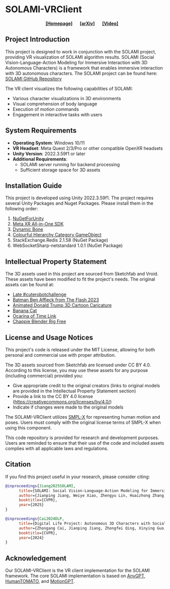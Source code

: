# SOLAMI-VRClient

<div align="center">
    <a href="https://solami-ai.github.io/" class="button"><b>[Homepage]</b></a> &nbsp;&nbsp;&nbsp;&nbsp;
    <a href="https://arxiv.org/abs/2412.00174" class="button"><b>[arXiv]</b></a> &nbsp;&nbsp;&nbsp;&nbsp;
    <a href="https://www.youtube.com/watch?v=P0juJl2Y4So" class="button"><b>[Video]</b></a>
&nbsp;&nbsp;&nbsp;&nbsp;
</div>

## Project Introduction
This project is designed to work in conjunction with the SOLAMI project, providing VR visualization of SOLAMI algorithm results. SOLAMI (Social Vision-Language-Action Modeling for Immersive Interaction with 3D Autonomous Characters) is a framework that enables immersive interaction with 3D autonomous characters. The SOLAMI project can be found here: [SOLAMI GitHub Repository](https://github.com/AlanJiang98/SOLAMI)

The VR client visualizes the following capabilities of SOLAMI:
- Various character visualizations in 3D environments
- Visual comprehension of body language
- Execution of motion commands
- Engagement in interactive tasks with users

## System Requirements

- **Operating System**: Windows 10/11
- **VR Headset**: Meta Quest 2/3/Pro or other compatible OpenXR headsets
- **Unity Version**: 2022.3.59f1 or later
- **Additional Requirements**: 
  - SOLAMI server running for backend processing
  - Sufficient storage space for 3D assets

## Installation Guide
This project is developed using Unity 2022.3.59f1. The project requires several Unity Packages and Nuget Packages. Please install them in the following order:

1. [NuGetForUnity](https://github.com/GlitchEnzo/NuGetForUnity)
2. [Meta XR All-in-One SDK](https://assetstore.unity.com/packages/tools/integration/meta-xr-all-in-one-sdk-269657)
3. [Dynamic Bone](https://assetstore.unity.com/packages/tools/animation/dynamic-bone-16743)
4. [Colourful Hierarchy Category GameObject](https://assetstore.unity.com/packages/tools/utilities/colourful-hierarchy-category-gameobject-205934)
5. StackExchange.Redis 2.1.58 (NuGet Package)
6. WebSocketSharp-netstandard 1.0.1 (NuGet Package)

## Intellectual Property Statement
The 3D assets used in this project are sourced from Sketchfab and Vroid. These assets have been modified to fit the project's needs. The original assets can be found at:

- [Late #cuterobotchallenge](https://sketchfab.com/3d-models/late-cuterobotchallenge-cb2a7911a5f243dcbe8480946a3bd5fe)
- [Batman Ben Affleck from The Flash 2023](https://sketchfab.com/3d-models/batman-ben-affleck-from-the-flash-2023-33ca17095d3148218958b8f39c8efe64)
- [Animated Donald Trump 3D Cartoon Caricature](https://sketchfab.com/3d-models/animated-donald-trump-3d-cartoon-caricature-1082dd6a29624968a927c806793aacfe)
- [Banana Cat](https://sketchfab.com/3d-models/banana-cat-a738b17630854e9894505b139601d75d)
- [Ocarina of Time Link](https://sketchfab.com/3d-models/ocarina-of-time-link-c62717add333410987482d44959e56c7)
- [Chappie Blender Rig Free](https://sketchfab.com/3d-models/chappie-blender-rig-free-fc2424ff8ab840ac907d38dc073d1327)

## License and Usage Notices
This project's code is released under the MIT License, allowing for both personal and commercial use with proper attribution.

The 3D assets sourced from Sketchfab are licensed under CC BY 4.0. According to this license, you may use these assets for any purpose (including commercial) provided you:
- Give appropriate credit to the original creators (links to original models are provided in the Intellectual Property Statement section)
- Provide a link to the CC BY 4.0 license (https://creativecommons.org/licenses/by/4.0/)
- Indicate if changes were made to the original models

The SOLAMI-VRClient utilizes [SMPL-X](https://smpl-x.is.tue.mpg.de/) for representing human motion and poses. Users must comply with the original license terms of SMPL-X when using this component.

This code repository is provided for research and development purposes. Users are reminded to ensure that their use of the code and included assets complies with all applicable laws and regulations.

## Citation

If you find this project useful in your research, please consider citing:

```bibtex
@inproceedings{Jiang2025SOLAMI,
      title={SOLAMI: Social Vision-Language-Action Modeling for Immersive Interaction with 3D Autonomous Characters}, 
      author={Jianping Jiang, Weiye Xiao, Zhengyu Lin, Huaizhong Zhang, Tianxiang Ren, Yang Gao, Zhiqian Lin, Zhongang Cai, Lei Yang, Ziwei Liu},
      booktitle={CVPR},
      year={2025}
}

@inproceedings{Cai2024DLP,
      title={Digital Life Project: Autonomous 3D Characters with Social Intelligence}, 
      author={Zhongang Cai, Jianping Jiang, Zhongfei Qing, Xinying Guo, Mingyuan Zhang, Zhengyu Lin, Haiyi Mei, Chen Wei, Ruisi Wang, Wanqi Yin, Xiangyu Fan, Han Du, Liang Pan, Peng Gao, Zhitao Yang, Yang Gao, Jiaqi Li, Tianxiang Ren, Yukun Wei, Xiaogang Wang, Chen Change Loy, Lei Yang, Ziwei Liu},
      booktitle={CVPR},
      year={2024}
}
```

## Acknowledgement
Our SOLAMI-VRClient is the VR client implementation for the SOLAMI framework. The core SOLAMI implementation is based on [AnyGPT](https://github.com/OpenMOSS/AnyGPT), [HumanTOMATO](https://github.com/IDEA-Research/HumanTOMATO), and [MotionGPT](https://github.com/OpenMotionLab/MotionGPT).